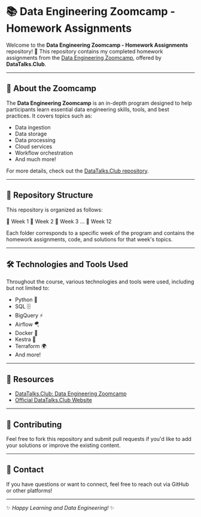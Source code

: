 # 📚 Data Engineering Zoomcamp - Homework Assignments

Welcome to the **Data Engineering Zoomcamp - Homework Assignments** repository! 🚀 This repository contains my completed homework assignments from the [Data Engineering Zoomcamp](https://github.com/DataTalksClub/data-engineering-zoomcamp), offered by **DataTalks.Club**. 

---

## 📌 About the Zoomcamp

The **Data Engineering Zoomcamp** is an in-depth program designed to help participants learn essential data engineering skills, tools, and best practices. It covers topics such as:

- Data ingestion
- Data storage
- Data processing
- Cloud services
- Workflow orchestration
- And much more!

For more details, check out the [DataTalks.Club repository](https://github.com/DataTalksClub/data-engineering-zoomcamp).

---

## 📂 Repository Structure

This repository is organized as follows:

📁 Week 1 📁 Week 2 📁 Week 3 ... 📁 Week 12


Each folder corresponds to a specific week of the program and contains the homework assignments, code, and solutions for that week's topics.

---

## 🛠️ Technologies and Tools Used

Throughout the course, various technologies and tools were used, including but not limited to:

- Python 🐍
- SQL 🗄️
- BigQuery ⚡
- Airflow 🪂
- Docker 🐳
- Kestra 🚀
- Terraform 🌍
- And more!

---

## 🔗 Resources

- [DataTalks.Club: Data Engineering Zoomcamp](https://github.com/DataTalksClub/data-engineering-zoomcamp)  
- [Official DataTalks.Club Website](https://datatalks.club/)

---

## 🤝 Contributing

Feel free to fork this repository and submit pull requests if you'd like to add your solutions or improve the existing content.

---

## 📧 Contact

If you have questions or want to connect, feel free to reach out via GitHub or other platforms!

---

✨ *Happy Learning and Data Engineering!* ✨
